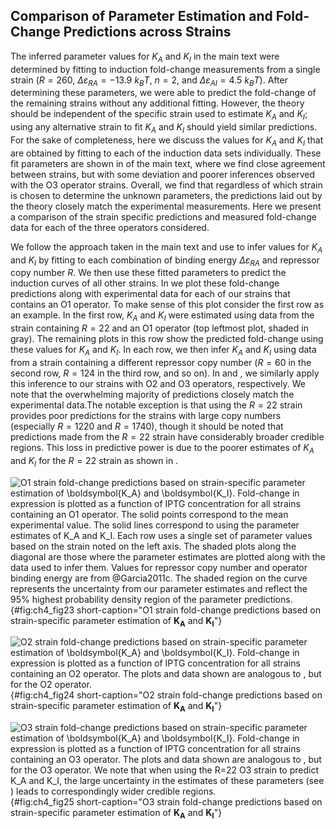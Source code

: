## Comparison of Parameter Estimation and Fold-Change Predictions across Strains

The inferred parameter values for $K_A$ and $K_I$ in the main text were
determined by fitting to induction fold-change measurements from a single strain
($R=260$, $\Delta\varepsilon_{RA} = -13.9~k_BT$, $n=2$, and
$\Delta\varepsilon_{AI}=4.5~k_BT$). After determining these parameters, we were
able to predict the fold-change of the remaining strains without any additional
fitting. However, the theory should be independent of the specific strain used
to estimate $K_A$ and $K_I$; using any alternative strain to fit $K_A$ and $K_I$
should yield similar predictions. For the sake of completeness, here we discuss
the values for $K_A$ and $K_I$ that are obtained by fitting to each of the
induction data sets individually. These fit parameters are shown in of the main
text, where we find close agreement between strains, but with some deviation and
poorer inferences observed with the O3 operator strains. Overall, we find that
regardless of which strain is chosen to determine the unknown parameters, the
predictions laid out by the theory closely match the experimental measurements.
Here we present a comparison of the strain specific predictions and measured
fold-change data for each of the three operators considered.

We follow the approach taken in the main text and use to infer values for $K_A$
and $K_I$ by fitting to each combination of binding energy $\Delta
\varepsilon_{RA}$ and repressor copy number $R$. We then use these fitted
parameters to predict the induction curves of all other strains. In we plot
these fold-change predictions along with experimental data for each of our
strains that contains an O1 operator. To make sense of this plot consider the
first row as an example. In the first row, $K_A$ and $K_I$ were estimated using
data from the strain containing $R=22$ and an O1 operator (top leftmost plot,
shaded in gray). The remaining plots in this row show the predicted fold-change
using these values for $K_A$ and $K_I$. In each row, we then infer $K_A$ and
$K_I$ using data from a strain containing a different repressor copy number
($R=60$ in the second row, $R=124$ in the third row, and so on). In and , we
similarly apply this inference to our strains with O2 and O3 operators,
respectively. We note that the overwhelming majority of predictions closely
match the experimental data.The notable exception is that using the $R=22$
strain provides poor predictions for the strains with large copy numbers
(especially $R=1220$ and $R=1740$), though it should be noted that predictions
made from the $R=22$ strain have considerably broader credible regions. This
loss in predictive power is due to the poorer estimates of $K_A$ and $K_I$ for
the $R=22$ strain as shown in .

![**O1 strain fold-change predictions based on strain-specific parameter
estimation of $\boldsymbol{K_A}$ and $\boldsymbol{K_I}$.** Fold-change in
expression is plotted as a function of IPTG concentration for all strains
containing an O1 operator. The solid points correspond to the mean experimental
value. The solid lines correspond to using the parameter estimates of $K_A$ and
$K_I$. Each row uses a single set of parameter values based on the strain noted
on the left axis. The shaded plots along the diagonal are those where the
parameter estimates are plotted along with the data used to infer them. Values
for repressor copy number and operator binding energy are from @Garcia2011c. The
shaded region on the curve represents the uncertainty from our parameter
estimates and reflect the 95% highest probability density region of the
parameter predictions.](ch4_fig23){#fig:ch4_fig23 short-caption="O1 strain
fold-change predictions based on strain-specific parameter estimation of
$\boldsymbol{K_A}$ and $\boldsymbol{K_I}$"}

![**O2 strain fold-change predictions based on strain-specific parameter
estimation of $\boldsymbol{K_A}$ and $\boldsymbol{K_I}$.** Fold-change in
expression is plotted as a function of IPTG concentration for all strains
containing an O2 operator. The plots and data shown are analogous to , but for
the O2 operator.](ch4_fig24){#fig:ch4_fig24 short-caption="O2 strain fold-change
predictions based on strain-specific parameter estimation of $\boldsymbol{K_A}$
and $\boldsymbol{K_I}$"}

![**O3 strain fold-change predictions based on strain-specific parameter
estimation of $\boldsymbol{K_A}$ and $\boldsymbol{K_I}$.** Fold-change in
expression is plotted as a function of IPTG concentration for all strains
containing an O3 operator. The plots and data shown are analogous to , but for
the O3 operator. We note that when using the $R=22$ O3 strain to predict $K_A$
and $K_I$, the large uncertainty in the estimates of these parameters (see )
leads to correspondingly wider credible regions.](ch4_fig25){#fig:ch4_fig25
short-caption="O3 strain fold-change predictions based on strain-specific
parameter estimation of $\boldsymbol{K_A}$ and $\boldsymbol{K_I}$"}
